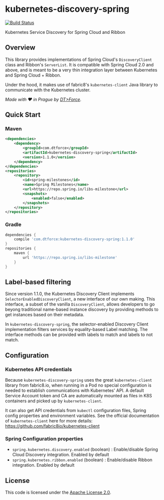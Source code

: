 # kubernetes-discovery-spring

[![Build Status](https://travis-ci.org/DTForce/kubernetes-discovery-spring.svg?branch=master)](https://travis-ci.org/DTForce/kubernetes-discovery-spring)

Kubernetes Service Discovery for Spring Cloud and Ribbon

## Overview

This library provides implementations of Spring Cloud's `DiscoveryClient` class and
Ribbon's `ServerList`. It is compatible with Spring Cloud 2.0 and above, and is meant
to be a very thin integration layer between Kubernetes and Spring Cloud + Ribbon.

Under the hood, it makes use of fabric8's `kubernetes-client` Java library to communicate
with the Kubernetes cluster.

*Made with :heart: in Prague by [DT>Force](http://www.dtforce.com/).*

## Quick Start

### Maven

```xml
<dependencies>
    <dependency>
        <groupId>com.dtforce</groupId>
        <artifactId>kubernetes-discovery-spring</artifactId>
        <version>1.1.0</version>
    </dependency>
</dependencies>
<repositories>
    <repository>
        <id>spring-milestones</id>
        <name>Spring Milestones</name>
        <url>https://repo.spring.io/libs-milestone</url>
        <snapshots>
            <enabled>false</enabled>
        </snapshots>
    </repository>
</repositories>
```

### Gradle

```groovy
dependencies {
    compile 'com.dtforce:kubernetes-discovery-spring:1.1.0'
}
repositories {
    maven {
        url 'https://repo.spring.io/libs-milestone'
    }
}
```

## Label-based filtering

Since version 1.1.0, the Kubernetes Discovery Client implements `SelectorEnabledDiscoveryClient`, a new interface of
our own making. This interface, a subset of the vanilla `DiscoveryClient`, allows developers to go beyong traditional
name-based instance discovery by providing methods to get instances based on their metadata.

In `kubernetes-discovery-spring`, the selector-enabled Discovery Client implementation filters services
by equality-based Label matching. The interface methods can be provided with labels to match and labels to not match.

## Configuration

### Kubernetes API credentials

Because `kubernetes-discovery-spring` uses the great `kubernetes-client` library
from fabric8.io, when running in a Pod no special configuration is needed to
establish communications with Kubernetes' API. A default Service Account token and CA are
automatically mounted as files in K8S containers and picked up by `kubernetes-client`.

It can also get API credentials from `kubectl` configuration files, Spring config properties and environment variables.
See the official documentation of `kubernetes-client` here for more details: https://github.com/fabric8io/kubernetes-client

### Spring Configuration properties

 * `spring.kubernetes.discovery.enabled` (boolean) : Enable/disable Spring Cloud Discovery integration. Enabled by default
 * `spring.kubernetes.ribbon.enabled` (boolean) : Enable/disable Ribbon integration. Enabled by default

## License

This code is licensed under the [Apache License 2.0](http://www.apache.org/licenses/LICENSE-2.0.txt).
